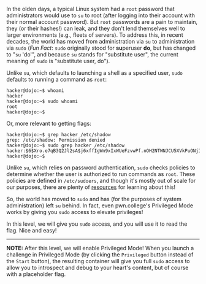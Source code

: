 In the olden days, a typical Linux system had a `root` password that administrators would use to `su` to root (after logging into their account with their normal account password).
But `root` passwords are a pain to maintain, they (or their hashes!) can leak, and they don't lend themselves well to larger environments (e.g., fleets of servers).
To address this, in recent decades, the world has moved from administration via `su` to administration via `sudo` (*Fun Fact*: `sudo` originally stood for **su**peruser **do**, but has changed to "`su` 'do'", and because `su` stands for "substitute user", the current meaning of `sudo` is "substitute user, do").

Unlike `su`, which defaults to launching a shell as a specified user, `sudo` defaults to running a command as `root`:

```console
hacker@dojo:~$ whoami
hacker
hacker@dojo:~$ sudo whoami
root
hacker@dojo:~$
```

Or, more relevant to getting flags:

```console
hacker@dojo:~$ grep hacker /etc/shadow
grep: /etc/shadow: Permission denied
hacker@dojo:~$ sudo grep hacker /etc/shadow
hacker:$6$Xro.e7qB3Q2Jl2sA$j6xffIgWn9xIxWUeFzvwPf.nOH2NTWNJCU5XVkPuONjIC7jL467SR4bXjpVJx4b/bkbl7kyhNquWtkNlulFoy.:19921:0:99999:7:::
hacker@dojo:~$
```

Unlike `su`, which relies on password authentication, `sudo` checks policies to determine whether the user is authorized to run commands as `root`.
These policies are defined in `/etc/sudoers`, and though it's mostly out of scale for our purposes, there are plenty of [resources](https://www.digitalocean.com/community/tutorials/how-to-edit-the-sudoers-file) for learning about this!

So, the world has moved to `sudo` and has (for the purposes of system administration) left `su` behind.
In fact, even pwn.college's Privileged Mode works by giving you `sudo` access to elevate privileges!

In this level, we will give you `sudo` access, and you will use it to read the flag.
Nice and easy!

----
**NOTE:**
After this level, we will enable Privileged Mode!
When you launch a challenge in Privileged Mode (by clicking the `Privileged` button instead of the `Start` button), the resulting container will give you full `sudo` access to allow you to introspect and debug to your heart's content, but of course with a placeholder flag.
